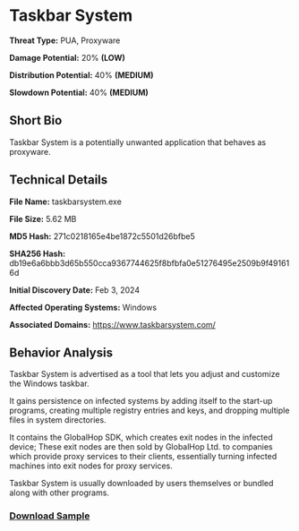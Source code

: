 # Taskbar System

**Threat Type:** PUA, Proxyware


**Damage Potential:** 20% **(LOW)**

**Distribution Potential:** 40% **(MEDIUM)**

**Slowdown Potential:** 40% **(MEDIUM)**

## Short Bio
Taskbar System is a potentially unwanted application that behaves as proxyware.

## Technical Details
**File Name:** taskbarsystem.exe

**File Size:** 5.62 MB

**MD5 Hash:** 271c0218165e4be1872c5501d26bfbe5

**SHA256 Hash:** db19e6a6bbb3d65b550cca9367744625f8bfbfa0e51276495e2509b9f491616d

**Initial Discovery Date:** Feb 3, 2024

**Affected Operating Systems:** Windows

**Associated Domains:** https://www.taskbarsystem.com/

## Behavior Analysis
Taskbar System is advertised as a tool that lets you adjust and customize the Windows taskbar.

It gains persistence on infected systems by adding itself to the start-up programs, creating multiple registry entries and keys, and dropping multiple files in system directories.

It contains the GlobalHop SDK, which creates exit nodes in the infected device; These exit nodes are then sold by GlobalHop Ltd. to companies which provide proxy services to their clients, essentially turning infected machines into exit nodes for proxy services.

Taskbar System is usually downloaded by users themselves or bundled along with other programs. 

### [Download Sample](https://mega.nz/file/tO1GRb7A#bjQdBb1yIJ4A4U976r1buKBjDWsao1k2irN4JHk-Inc)
